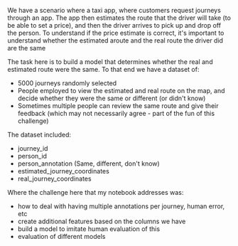 We have a scenario where a taxi app, where customers request journeys through an app. The app then estimates the route that the driver will take (to be able to set a price), and then the driver arrives to pick up and drop off the person. To understand if the price estimate is correct, it's important to understand whether the estimated aroute and the real route the driver did are the same

The task here is to build a model that determines whether the real and estimated route were the same. To that end we have a dataset of:
* 5000 journeys randomly selected
* People employed to view the estimated and real route on the map, and decide whether they were the same or different (or didn't know)
* Sometimes multiple people can review the same route and give their feedback (which may not necessarily agree - part of the fun of this challenge)

The dataset included:
* journey_id
* person_id
* person_annotation (Same, different, don't know)
* estimated_journey_coordinates
* real_journey_coordinates

Where the challenge here that my notebook addresses was:
* how to deal with having multiple annotations per journey, human error, etc
* create additional features based on the columns we have
* build a model to imitate human evaluation of this
* evaluation of different models
